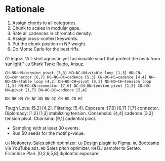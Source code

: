 # Rationale 

1. Assign chords to all categories.
2. Chunk to scales in modular gaps. 
3. Rate all cadences in chromatic density. 
4. Assign cross-context keywords. 
5. Put the chunk position in NP weight. 
6. Do Monte Carlo for the best riffs.

```CD``` Inguz: "A t-shirt agnostic yet fashionable scarf that protect the neck from sunlight." ```CD``` Shark Tank: Raido, Ansuz.

```
CH–ND–HN→tension pivot [3,3] ND–NC–NH→stable loop [1,3] HD–CN–CD→connector [6,7] HC–NC–DC→cadence [5,3] CN–DC–HC→cadence [4,4] NH–ND–CN→stable loop [4,2] DH–HD–CH→pivot [9,1] NC–ND–CH→tension loop [1,3] HN–HD–CN→connector [7,6] DC–CH–DN→tension pivot [1,2] CD–HD–HN→pivot [1,7] DN–HC–DC→cadence [5,4]
```

```DH NH HN CN NC ND DN DC CH HD CD HC```

Tough Love: [5,3] [4,2]. Filtering: [5,4]. Exposure: [7,6] [6,7] [1,7] connector. Diplomacy: [1,2] [1,3] stabilizing tension. Consensus: [4,4] cadence [3,3] tension pivot. Charisma: [9,1] cadential pivot. 

* Sampling with at least 30 events.
* Run 50 seeds for the motif p-value.

```CH``` Notionery. Sales pitch optimizer. ```CD``` Design plugin to Figma. ```NC``` Bootcamp via YouTube ads. ```HD``` Sales pitch optimizer. ```NH``` DJ sampler to Serato. Franchise Plan: [0,2,6,5,8] diplomtic exposure.
